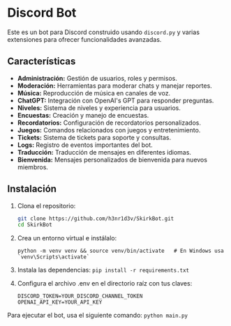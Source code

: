 # Discord Bot

Este es un bot para Discord construido usando `discord.py` y varias extensiones para ofrecer funcionalidades avanzadas.

## Características

- **Administración:** Gestión de usuarios, roles y permisos.
- **Moderación:** Herramientas para moderar chats y manejar reportes.
- **Música:** Reproducción de música en canales de voz.
- **ChatGPT:** Integración con OpenAI's GPT para responder preguntas.
- **Niveles:** Sistema de niveles y experiencia para usuarios.
- **Encuestas:** Creación y manejo de encuestas.
- **Recordatorios:** Configuración de recordatorios personalizados.
- **Juegos:** Comandos relacionados con juegos y entretenimiento.
- **Tickets:** Sistema de tickets para soporte y consultas.
- **Logs:** Registro de eventos importantes del bot.
- **Traducción:** Traducción de mensajes en diferentes idiomas.
- **Bienvenida:** Mensajes personalizados de bienvenida para nuevos miembros.

## Instalación

1. Clona el repositorio:

   ```bash
   git clone https://github.com/h3nr1d3v/SkirkBot.git
   cd SkirkBot

   ```

2. Crea un entorno virtual e instálalo:
   ```
   python -m venv venv && source venv/bin/activate   # En Windows usa `venv\Scripts\activate`
   ```
4. Instala las dependencias:
   `pip install -r requirements.txt`

5. Configura el archivo .env en el directorio raíz con tus claves:
   ```
   DISCORD_TOKEN=YOUR_DISCORD_CHANNEL_TOKEN
   OPENAI_API_KEY=YOUR_API_KEY
   ```

Para ejecutar el bot, usa el siguiente comando:
`python main.py`
